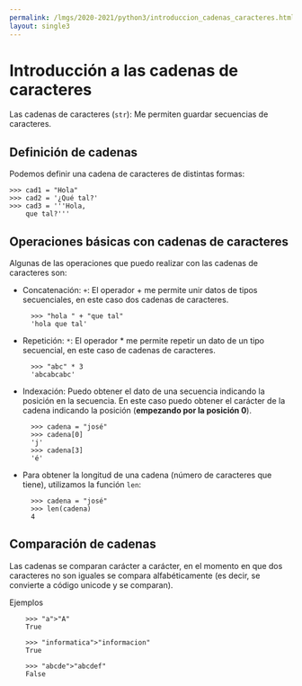 ```yaml
---
permalink: /lmgs/2020-2021/python3/introduccion_cadenas_caracteres.html
layout: single3
---
```


# Introducción a las cadenas de caracteres

Las cadenas de caracteres (`str`): Me permiten guardar secuencias de caracteres.

## Definición de cadenas

Podemos definir una cadena de caracteres de distintas formas:

	>>> cad1 = "Hola"
	>>> cad2 = '¿Qué tal?'
	>>> cad3 = '''Hola,
		que tal?'''

## Operaciones básicas con cadenas de caracteres

Algunas de las operaciones que puedo realizar con las cadenas de caracteres son:

* Concatenación: `+`:  El operador + me permite unir datos de tipos secuenciales, en este caso dos cadenas de caracteres.

        >>> "hola " + "que tal"
        'hola que tal'

* Repetición: `*`:  El operador * me permite repetir un dato de un tipo secuencial, en este caso de cadenas de caracteres.

        >>> "abc" * 3
        'abcabcabc'

* Indexación: Puedo obtener el dato de una secuencia indicando la posición en la secuencia. En este caso puedo obtener el carácter de la cadena indicando la posición (**empezando por la posición 0**).

        >>> cadena = "josé"
        >>> cadena[0]
        'j'
        >>> cadena[3]
        'é'

* Para obtener la longitud de una cadena (número de caracteres que tiene), utilizamos la función `len`:

        >>> cadena = "josé"
        >>> len(cadena)
        4

## Comparación de cadenas

Las cadenas se comparan carácter a carácter, en el momento en que dos caracteres no son iguales se compara alfabéticamente (es decir, se convierte a código unicode y se comparan).

Ejemplos

        >>> "a">"A"
        True

        >>> "informatica">"informacion"
        True

        >>> "abcde">"abcdef"
        False
